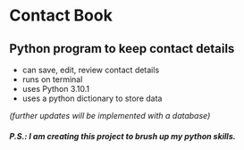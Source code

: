 # Contact Book
## Python program to keep contact details
- can save, edit, review contact details
- runs on terminal
- uses Python 3.10.1
- uses a python dictionary to store data

*(further updates will be implemented with a database)*

##### P.S.: I am creating this project to brush up my python skills.